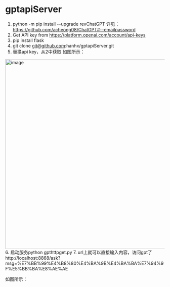 # gptapiServer

1. python -m pip install --upgrade revChatGPT     详见：https://github.com/acheong08/ChatGPT#--emailpassword
2. Get API key from https://platform.openai.com/account/api-keys
3. pip install flask     
4. git clone git@github.com:hanhx/gptapiServer.git
5. 替换api key，从2中获取
如图所示：
<img width="601" alt="image" src="https://user-images.githubusercontent.com/6861424/228585571-2d335c04-fa57-4bf3-ae85-f07853902410.png">
6. 启动服务python gpthttpget.py
7. url上就可以直接输入内容，访问gpt了
  http://localhost:8868/ask?msg=%E7%BB%99%E4%B8%80%E4%BA%9B%E4%BA%BA%E7%94%9F%E5%BB%BA%E8%AE%AE
  
如图所示：
